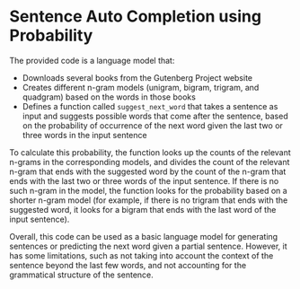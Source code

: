 # Sentence Auto Completion using Probability

The provided code is a language model that:

- Downloads several books from the Gutenberg Project website
- Creates different n-gram models (unigram, bigram, trigram, and quadgram) based on the words in those books
- Defines a function called `suggest_next_word` that takes a sentence as input and suggests possible words that come after the sentence, based on the probability of occurrence of the next word given the last two or three words in the input sentence

To calculate this probability, the function looks up the counts of the relevant n-grams in the corresponding models, and divides the count of the relevant n-gram that ends with the suggested word by the count of the n-gram that ends with the last two or three words of the input sentence. If there is no such n-gram in the model, the function looks for the probability based on a shorter n-gram model (for example, if there is no trigram that ends with the suggested word, it looks for a bigram that ends with the last word of the input sentence).

Overall, this code can be used as a basic language model for generating sentences or predicting the next word given a partial sentence. However, it has some limitations, such as not taking into account the context of the sentence beyond the last few words, and not accounting for the grammatical structure of the sentence.
